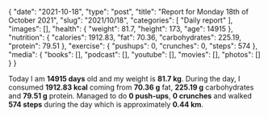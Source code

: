 {
    "date": "2021-10-18",
    "type": "post",
    "title": "Report for Monday 18th of October 2021",
    "slug": "2021\/10\/18",
    "categories": [
        "Daily report"
    ],
    "images": [],
    "health": {
        "weight": 81.7,
        "height": 173,
        "age": 14915
    },
    "nutrition": {
        "calories": 1912.83,
        "fat": 70.36,
        "carbohydrates": 225.19,
        "protein": 79.51
    },
    "exercise": {
        "pushups": 0,
        "crunches": 0,
        "steps": 574
    },
    "media": {
        "books": [],
        "podcast": [],
        "youtube": [],
        "movies": [],
        "photos": []
    }
}

Today I am <strong>14915 days</strong> old and my weight is <strong>81.7 kg</strong>. During the day, I consumed <strong>1912.83 kcal</strong> coming from <strong>70.36 g</strong> fat, <strong>225.19 g</strong> carbohydrates and <strong>79.51 g</strong> protein. Managed to do <strong>0 push-ups</strong>, <strong>0 crunches</strong> and walked <strong>574 steps</strong> during the day which is approximately <strong>0.44 km</strong>.